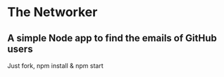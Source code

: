 # The Networker
## A simple Node app to find the emails of GitHub users

Just fork, npm install & npm start
